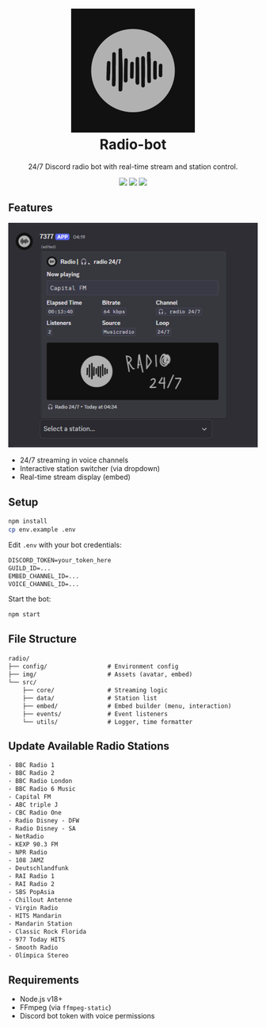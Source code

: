 <h1 align="center">
  <br>
  <a href="https://github.com/jevenchy"><img src="img/bot_avatar.png" width="250" height="250" alt="Radio-bot"></a>
  <br>
  Radio-bot
  <br>
</h1>

<p align="center">24/7 Discord radio bot with real-time stream and station control.</p>

<p align="center">
  <img src="https://img.shields.io/badge/lang-JavaScript-yellow" />
  <img src="https://img.shields.io/badge/version-v1.0.0-blue" />
  <img src="https://img.shields.io/badge/Jevenchy-black" />
</p>

## Features

![Bot in action](img/bot_embed.png)

- 24/7 streaming in voice channels
- Interactive station switcher (via dropdown)
- Real-time stream display (embed)

## Setup

```bash
npm install
cp env.example .env
```

Edit `.env` with your bot credentials:

```env
DISCORD_TOKEN=your_token_here
GUILD_ID=...
EMBED_CHANNEL_ID=...
VOICE_CHANNEL_ID=...
```

Start the bot:

```bash
npm start
```

## File Structure

```
radio/
├── config/                 # Environment config
├── img/                    # Assets (avatar, embed)
└── src/
    ├── core/               # Streaming logic
    ├── data/               # Station list
    ├── embed/              # Embed builder (menu, interaction)
    ├── events/             # Event listeners
    └── utils/              # Logger, time formatter
```

## Update Available Radio Stations

```
- BBC Radio 1
- BBC Radio 2
- BBC Radio London
- BBC Radio 6 Music
- Capital FM
- ABC triple J
- CBC Radio One
- Radio Disney - DFW
- Radio Disney - SA
- NetRadio
- KEXP 90.3 FM
- NPR Radio
- 108 JAMZ
- Deutschlandfunk
- RAI Radio 1
- RAI Radio 2
- SBS PopAsia
- Chillout Antenne
- Virgin Radio
- HITS Mandarin
- Mandarin Station
- Classic Rock Florida
- 977 Today HITS
- Smooth Radio
- Olímpica Stereo
```

## Requirements

- Node.js v18+
- FFmpeg (via `ffmpeg-static`)
- Discord bot token with voice permissions